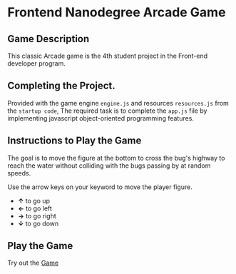# Frontend Nanodegree Arcade Game

## Game Description

This classic Arcade game is the 4th student project in the Front-end developer program.

## Completing the Project.

Provided with the game engine `engine.js` and resources `resources.js` from the `startup code`,
The required task is to complete the `app.js` file by implementing javascript object-oriented programming features.

## Instructions to Play the Game

The goal is to move the figure at the bottom to cross the bug's highway to reach the water without colliding with the bugs passing by at random speeds.

Use the arrow keys on your keyword to move the player figure.
- **&uarr;** to go up
- **&larr;** to go left
- **&rarr;** to go right
- **&darr;** to go down

## Play the Game

Try out the [Game](https://github.com/deegavs/frontend-nanodegree-arcade-game/index.html)
